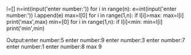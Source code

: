 l=[]
n=int(input('enter number:'))
for i in range(n):
    e=int(input('enter number:'))
    l.append(e)
max=l[0]
for i in range(1,n):
    if l[i]>max:
       max=l[i]
print('max',max)
min=[0]
for i in range(1,n):
    if l[i]<min:
       min=l[i]
print('min',min)

Output:enter number:5
       enter number:9
       enter number:3
       enter number:7
       enter number:1
       enter number:8
       max 9
